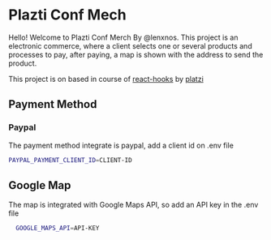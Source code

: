 # Plazti Conf Mech

Hello! Welcome to Plazti Conf Merch By @lenxnos. This project is an electronic commerce, where a client selects one or several products and processes to pay, after paying, a map is shown with the address to send the product.

This project is on based in course of [react-hooks](https://platzi.com/cursos/react-hooks/) by [platzi](https://platzi.com)

## Payment Method 

### Paypal
The payment method integrate is paypal, add a client id on .env file
```bash
PAYPAL_PAYMENT_CLIENT_ID=CLIENT-ID
```

## Google Map

The map is integrated with Google Maps API, so add an API key in the .env file

```bash
  GOOGLE_MAPS_API=API-KEY
```